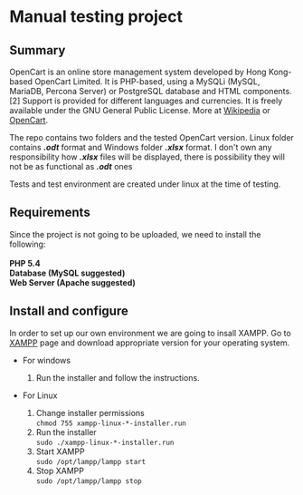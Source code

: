 # Manual testing project 


## Summary
OpenCart is an online store management system developed by Hong Kong-based OpenCart Limited. It is PHP-based, using a MySQLi (MySQL, MariaDB, Percona Server) or PostgreSQL database and HTML components.[2] Support is provided for different languages and currencies. It is freely available under the GNU General Public License. More at [Wikipedia](https://en.wikipedia.org/wiki/OpenCart) or [OpenCart](https://www.opencart.com/).

The repo contains two folders and the tested OpenCart version. Linux folder contains ***.odt*** format and Windows folder ***.xlsx*** format.
I don't own any responsibility how ***.xlsx*** files will be  displayed, there is possibility they will not be as functional as ***.odt*** ones

Tests and test environment are created under linux at the time of testing.


## Requirements
Since the project is not going to be uploaded, we need to install the following:<br>
<br>
**PHP 5.4**<br>
**Database (MySQL suggested)**<br>
**Web Server (Apache suggested)**<br>


## Install and configure

In order to set up our own environment we are going to insall XAMPP. Go to [XAMPP](https://www.apachefriends.org) page and download appropriate version for your operating system.
- For windows<br>
  1. Run the installer and follow the instructions.

- For Linux<br>
  1. Change installer permissions<br>
    `chmod 755 xampp-linux-*-installer.run`<br>
  2. Run the installer<br>
    `sudo ./xampp-linux-*-installer.run`<br>
  3. Start XAMPP<br>
    `sudo /opt/lampp/lampp start`<br>
  4. Stop XAMPP<br>
    `sudo /opt/lampp/lampp stop`<br>
